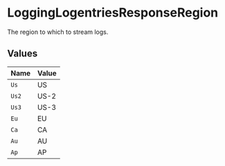 # LoggingLogentriesResponseRegion

The region to which to stream logs.


## Values

| Name  | Value |
| ----- | ----- |
| `Us`  | US    |
| `Us2` | US-2  |
| `Us3` | US-3  |
| `Eu`  | EU    |
| `Ca`  | CA    |
| `Au`  | AU    |
| `Ap`  | AP    |